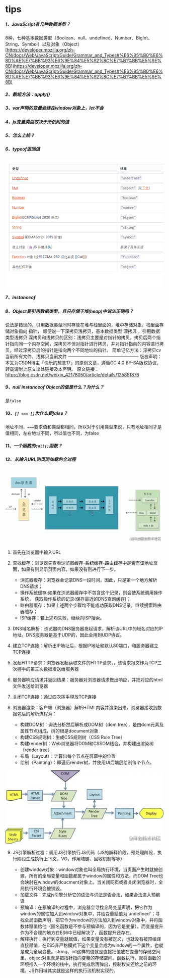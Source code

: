 
# tips

##### 1、JavaScript有几种数据类型？
8种，七种基本数据类型（Boolean、null、undefined、Number、BigInt、String、Symbol）以及对象（Object）   
[https://developer.mozilla.org/zh-CN/docs/Web/JavaScript/Guide/Grammar_and_Types#%E6%95%B0%E6%8D%AE%E7%BB%93%E6%9E%84%E5%92%8C%E7%B1%BB%E5%9E%8B](https://developer.mozilla.org/zh-CN/docs/Web/JavaScript/Guide/Grammar_and_Types#%E6%95%B0%E6%8D%AE%E7%BB%93%E6%9E%84%E5%92%8C%E7%B1%BB%E5%9E%8B)

##### 2、数组方法：apply()
##### 3、var声明的变量会挂在window对象上，let不会
##### 4、js变量类型取决于所依附的值
##### 5、怎么上线？
##### 6、typeof返回值
![](./imgs/typeof.jpg)
##### 7、instanceof
##### 8、Object是引用数据类型，且只存储于堆(heap)中说法正确吗？
说法是错误的，引用数据类型同时存放在堆与栈里面的，堆中存储对象，栈里面存储对象指向 指针，
顺便说一下深拷贝浅拷贝，基本数据类型 深拷贝 ，引用数据类型浅拷贝
深拷贝和浅拷贝的区别：浅拷贝主要是对指针的拷贝，拷贝后两个指针指向同一个内存空间，深拷贝不但对指针进行拷贝，并对指针指向的内容进行拷贝，经过深拷贝后的指针是指向两个不同地址的指针。
简单记忆方法：深拷贝cv当前所有文件，浅拷贝当前文件
————————————————
版权声明：本文为CSDN博主「快乐的想念17」的原创文章，遵循CC 4.0 BY-SA版权协议，转载请附上原文出处链接及本声明。
原文链接：https://blog.csdn.net/weixin_42178050/article/details/125851876

##### 9、null instanceof Object的值是什么？为什么？
是`false`

##### 10、`[] === []`为什么是false？
地址不同，`===`要求值和类型都相同，所以对于引用类型来说，只有地址相同才是值相同，左右地址不同，所以值也不同，为false

##### 11、一个函数的`call()`函数？

##### 12、从输入URL到页面加载的全过程

![](./imgs/3.awebp)
1. 首先在浏览器中输入URL
2. 查找缓存：浏览器先查看浏览器缓存-系统缓存-路由缓存中是否有该地址页面，如果有则显示页面内容。如果没有则进行下一步。

    - 浏览器缓存：浏览器会记录DNS一段时间，因此，只是第一个地方解析DNS请求；
    - 操作系统缓存:如果在浏览器缓存中不包含这个记录，则会使系统调用操作系统， 获取操作系统的记录(保存最近的DNS查询缓存)；
    - 路由器缓存：如果上述两个步骤均不能成功获取DNS记录，继续搜索路由器缓存；
    - ISP缓存：若上述均失败，继续向ISP搜索。

3. DNS域名解析：浏览器向DNS服务器发起请求，解析该URL中的域名对应的IP地址。DNS服务器是基于UDP的，因此会用到UDP协议。
4. 建立TCP连接：解析出IP地址后，根据IP地址和默认80端口，和服务器建立TCP连接
5. 发起HTTP请求：浏览器发起读取文件的HTTP请求，，该请求报文作为TCP三次握手的第三次数据发送给服务器
6. 服务器响应请求并返回结果：服务器对浏览器请求做出响应，并把对应的html文件发送给浏览器
7. 关闭TCP连接：通过四次挥手释放TCP连接
8. 浏览器渲染：客户端（浏览器）解析HTML内容并渲染出来，浏览器接收到数据包后的解析流程为：
    - 构建DOM树：词法分析然后解析成DOM树（dom tree），是由dom元素及属性节点组成，树的根是document对象
    - 构建CSS规则树：生成CSS规则树（CSS Rule Tree）
    - 构建render树：Web浏览器将DOM和CSSOM结合，并构建出渲染树（render tree）
    - 布局（Layout）：计算出每个节点在屏幕中的位置
    - 绘制（Painting）：即遍历render树，并使用UI后端层绘制每个节点。

![](./imgs/4.awebp)



9. JS引擎解析过程：调用JS引擎执行JS代码（JS的解释阶段，预处理阶段，执行阶段生成执行上下文，VO，作用域链、回收机制等等）

    - 创建window对象：window对象也叫全局执行环境，当页面产生时就被创建，所有的全局变量和函数都属于window的属性和方法，而DOM Tree也会映射在window的doucment对象上。当关闭网页或者关闭浏览器时，全局执行环境会被销毁。
    - 加载文件：完成js引擎分析它的语法与词法是否合法，如果合法进入预编译
    - 预编译：在预编译的过程中，浏览器会寻找全局变量声明，把它作为window的属性加入到window对象中，并给变量赋值为'undefined'；寻找全局函数声明，把它作为window的方法加入到window对象中，并将函数体赋值给他（匿名函数是不参与预编译的，因为它是变量）。而变量提升作为不合理的地方在ES6中已经解决了，函数提升还存在。
    - 解释执行：执行到变量就赋值，如果变量没有被定义，也就没有被预编译直接赋值，在ES5非严格模式下这个变量会成为window的一个属性，也就是成为全局变量。string、int这样的值就是直接把值放在变量的存储空间里，object对象就是把指针指向变量的存储空间。函数执行，就将函数的环境推入一个环境的栈中，执行完成后再弹出，控制权交还给之前的环境。JS作用域其实就是这样的执行流机制实现的。
